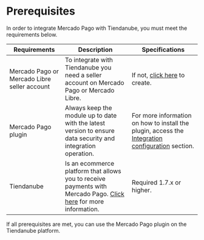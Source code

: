 # Prerequisites

In order to integrate Mercado Pago with Tiendanube, you must meet the requirements below.
 
| Requirements | Description | Specifications |
|---|---|---|
| Mercado Pago or Mercado Libre seller account | To integrate with Tiendanube you need a seller account on Mercado Pago or Mercado Libre. | If not, [click here](https://www.mercadopago[FAKER][URL][DOMAIN]/hub/registration/landing) to create. |
| Mercado Pago plugin | Always keep the module up to date with the latest version to ensure data security and integration operation. | For more information on how to install the plugin, access the [Integration configuration](/developers/en/docs/nuvemshop/integration) section. |
| Tiendanube | Is an ecommerce platform that allows you to receive payments with Mercado Pago. [Click here](https://www.nuvemshop.com) for more information. | Required 1.7.x or higher. |


If all prerequisites are met, you can use the Mercado Pago plugin on the Tiendanube platform.